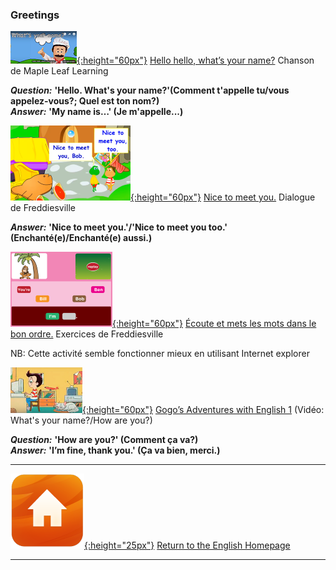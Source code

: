 ### Greetings  

[![wyn](/images/wyn1.png){:height="60px"}](https://www.youtube.com/watch?v=Uv1JkBL5728) [Hello hello, what’s your name?](https://www.youtube.com/watch?v=Uv1JkBL5728) Chanson de Maple Leaf Learning  

***Question:*** **'Hello. What's your name?'(Comment t'appelle tu/vous appelez-vous?; Quel est ton nom?)**  
***Answer:*** **'My name is…' (Je m'appelle...)**  

[![ntmy](/images/ntmy.PNG){:height="60px"}](https://www.youtube.com/watch?v=rSwypHirUkM) [Nice to meet you.](https://www.youtube.com/watch?v=rSwypHirUkM) Dialogue de Freddiesville    

***Answer:*** **'Nice to meet you.'/'Nice to meet you too.' (Enchanté(e)/Enchanté(e) aussi.)**  

[![grsmfv](/images/grsmfv.PNG){:height="60px"}](https://www.freddiesville.com/games/nice-to-meet-you-greetings-expression-sentence-monkey-game/) [Écoute et mets les mots dans le bon ordre.](https://www.freddiesville.com/games/nice-to-meet-you-greetings-expression-sentence-monkey-game/) Exercices de Freddiesville  

NB: Cette activité semble fonctionner mieux en utilisant Internet explorer  

[![gae1](/images/gae1.PNG){:height="60px"}](https://www.youtube.com/watch?v=9R5-W3bMX4E) [Gogo’s Adventures with English 1](https://www.youtube.com/watch?v=9R5-W3bMX4E) (Vidéo: What's your name?/How are you?)

***Question:*** **'How are you?' (Comment ça va?)**  
***Answer:*** **'I’m fine, thank you.' (Ça va bien, merci.)**

***
[![home](/images/home.png){:height="25px"}](https://1blockatatime.github.io/English) [Return to the English Homepage](https://1blockatatime.github.io/English)  

***
